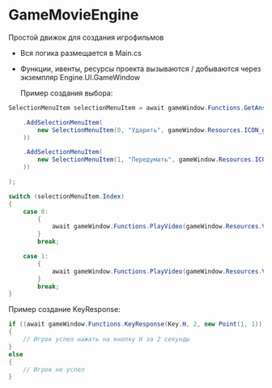 # GameMovieEngine
Простой движок для создания игрофильмов

- Вся логика размещается в Main.cs
- Функции, ивенты, ресурсы проекта вызываются / добываются через экземпляр Engine.UI.GameWindow

  Пример создания выбора:
```csharp
SelectionMenuItem selectionMenuItem = await gameWindow.Functions.GetAnswerFromSelectionMenu(new SelectionMenu()

    .AddSelectionMenuItem(
        new SelectionMenuItem(0, "Ударить", gameWindow.Resources.ICON_github.FullName
    ))

    .AddSelectionMenuItem(
        new SelectionMenuItem(1, "Передумать", gameWindow.Resources.ICON_github.FullName
    ))

);

switch (selectionMenuItem.Index)
{
    case 0:
        {
            await gameWindow.Functions.PlayVideo(gameWindow.Resources.VIDEO_SUNP001);
        }
        break;

    case 1:
        {
            await gameWindow.Functions.PlayVideo(gameWindow.Resources.VIDEO_SUNP002);
        }
        break;
}
```

  Пример создание KeyResponse:
```csharp
if ((await gameWindow.Functions.KeyResponse(Key.H, 2, new Point(1, 1))) == KeyResponseResult.Successfully)
{
    // Игрок успел нажать на кнопку H за 2 секунды
}
else
{
    // Игрок не успел
}
```
